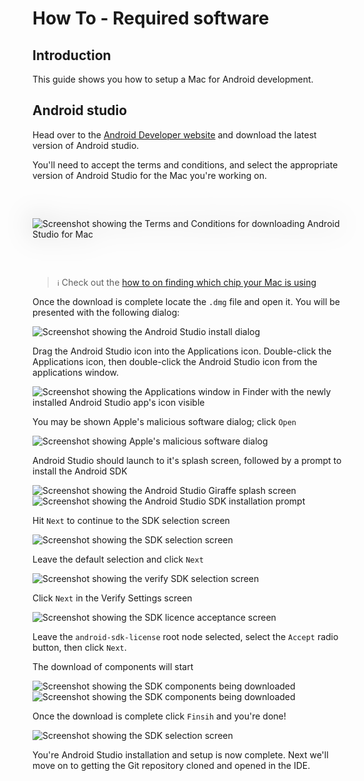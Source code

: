 <style>
    .dropShadow {
        filter: drop-shadow(0px 0px 20px rgba(0, 0, 0, 0.3));
        margin: 60px 0
    }

    .mw800 {
        width: 100%;
        max-width: 800px;
        margin-left: auto;
        margin-right: auto;
    }
</style>
# How To - Required software

## Introduction

This guide shows you how to setup a Mac for Android development.

## Android studio

Head over to the [Android Developer website](https://developer.android.com/studio) and download the latest version of Android studio.

You'll need to accept the terms and conditions, and select the appropriate version of Android Studio for the Mac you're working on.

<div class="dropShadow mw800">

![Screenshot showing the Terms and Conditions for downloading Android Studio for Mac](./assets/requiredSoftware/androidStudioDownload_termsAndConditions.png)

</div>

> ``ℹ️`` Check out the [how to on finding which chip your Mac is using](./whichChip.md)

Once the download is complete locate the `.dmg` file and open it. You will be presented with the following dialog:

<div class="mw800">

![Screenshot showing the Android Studio install dialog](./assets/requiredSoftware/androidStudioDownload_installDialog.png)

</div>

Drag the Android Studio icon into the Applications icon. Double-click the Applications icon, then double-click the Android Studio icon from the applications window.


<div class="mw800">

![Screenshot showing the Applications window in Finder with the newly installed Android Studio app's icon visible](./assets/requiredSoftware/androidStudioDownload_applicationsWindow.png)

</div>

You may be shown Apple's malicious software dialog; click `Open`

<div class="mw800">

![Screenshot showing Apple's malicious software dialog](./assets/requiredSoftware/androidStudioDownload_appleMaliciousSoftware.png)

</div>

Android Studio should launch to it's splash screen, followed by a prompt to install the Android SDK

<div class="mw800">

![Screenshot showing the Android Studio Giraffe splash screen](./assets/requiredSoftware/androidStudio_splash.png)
![Screenshot showing the Android Studio SDK installation prompt](./assets/requiredSoftware/androidStudio_installSDK.png)

</div>

Hit `Next` to continue to the SDK selection screen

<div class="mw800">

![Screenshot showing the SDK selection screen](./assets/requiredSoftware/androidStudio_installSDK-selection.png)

</div>

Leave the default selection and click `Next`

<div class="mw800">

![Screenshot showing the verify SDK selection screen](./assets/requiredSoftware/androidStudio_verifySelection.png)

</div>

Click `Next` in the Verify Settings screen

<div class="mw800">

![Screenshot showing the SDK licence acceptance screen](./assets/requiredSoftware/androidStudio_acceptLicence.png)

</div>

Leave the `android-sdk-license` root node selected, select the `Accept` radio button, then click `Next`.

The download of components will start 

<div class="mw800">

![Screenshot showing the SDK components being downloaded](./assets/requiredSoftware/androidStudio_downloadingComponents.png)
![Screenshot showing the SDK components being downloaded](./assets/requiredSoftware/androidStudio_downloadComponents-finish.png)

</div>

Once the download is complete click `Finsih` and you're done!



<div class="mw800">

![Screenshot showing the SDK selection screen](./assets/requiredSoftware/androidStudio_welcome.png)

</div>

You're Android Studio installation and setup is now complete. Next we'll move on to getting the Git repository cloned and opened in the IDE.
